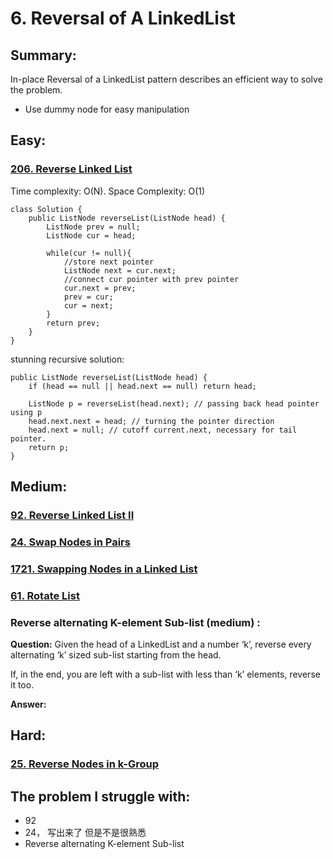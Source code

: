 # 6. Reversal of A LinkedList

## Summary:

In-place Reversal of a LinkedList pattern describes an efficient way to solve the problem.

* Use dummy node for easy manipulation







## Easy:

### [206. Reverse Linked List](https://leetcode.com/problems/reverse-linked-list/)

Time complexity: O\(N\). Space Complexity: O\(1\)

```text
class Solution {
    public ListNode reverseList(ListNode head) {
        ListNode prev = null;
        ListNode cur = head;
        
        while(cur != null){
            //store next pointer
            ListNode next = cur.next;
            //connect cur pointer with prev pointer
            cur.next = prev;
            prev = cur;
            cur = next; 
        }
        return prev;
    }
}
```

stunning  recursive  solution:

```text
public ListNode reverseList(ListNode head) {
    if (head == null || head.next == null) return head;
    
    ListNode p = reverseList(head.next); // passing back head pointer using p
    head.next.next = head; // turning the pointer direction
    head.next = null; // cutoff current.next, necessary for tail pointer.
    return p;
}
```



## Medium:

### [92. Reverse Linked List II](https://leetcode.com/problems/reverse-linked-list-ii/)

### [24. Swap Nodes in Pairs](https://leetcode.com/problems/swap-nodes-in-pairs/)

### [1721. Swapping Nodes in a Linked List](https://leetcode.com/problems/swapping-nodes-in-a-linked-list/)

### [61. Rotate List](https://leetcode.com/problems/rotate-list/)

### Reverse alternating K-element Sub-list \(medium\) :

**Question:** Given the head of a LinkedList and a number ‘k’, reverse every alternating ‘k’ sized sub-list starting from the head.

If, in the end, you are left with a sub-list with less than ‘k’ elements, reverse it too.  


**Answer:**





## Hard:

### [25. Reverse Nodes in k-Group](https://leetcode.com/problems/reverse-nodes-in-k-group/)

### 



## The problem I  struggle with:

* 92
* 24， 写出来了 但是不是很熟悉
* Reverse alternating K-element Sub-list





